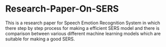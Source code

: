 # Research-Paper-On-SERS
This is a research paper for Speech Emotion Recognition System in which there step by step process for making a efficient SERS model and there is comparison between various different machine learning models which are suitable for making a good SERS.
